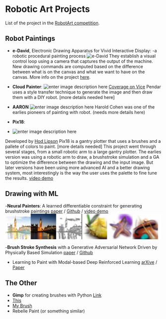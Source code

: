 # Robotic Art Projects

List of the project in the [RobotArt competition](https://robotart.org/).

## Robot Paintings
 - **e-David**, Electronic Drawing Apparatus for Vivid Interactive Display:
 -a robotic procedural painting process ![e-David](http://graphics.uni-konstanz.de/eDavid/wp-content/uploads/2017/04/final_01-1024x777.jpg)
They establish a visual control loop using a camera that captures the output of the machine. New drawing commands are computed based on the difference between what is on the canvas and what we want to have on the canvas.
More info on the project [here]([http://graphics.uni-konstanz.de/eDavid/](http://graphics.uni-konstanz.de/eDavid/)).

 - **Cloud Painter**:
![enter image description here](https://static1.squarespace.com/static/5800c6211b631b49b4d63657/t/5b0f2e52aa4a99692dc998a2/1527721560441/robotart_announcement.jpg?format=2500w)
[Coverage on Vice](https://youtu.be/dkTjEi7O4Ic)
Pendar uses a style transfer technique to generate the image and then draw them with a DIY robot. [more details needed here]
 - **AARON**
 ![enter image description here](https://static1.squarespace.com/static/5800c6211b631b49b4d63657/t/5807227bebbd1a790b76fdb6/1476862594263/?format=2500w)
Harold Cohen was one of the earlies pioneers of painting with robot. (needs more details here)

 - **Pix18**:
 - ![enter image description here](http://www.pix18.com/uploads/6/9/3/4/69340277/man-orig_orig.jpg)

Developed by [Hod Lipson](http://www.hodlipson.com/) Pix18 is a gantry plotter that uses a brushes and a pallete of colors to paint. [more details needed]
This project went through several stages, from a small robotic arm to a large gantry plotter. The earlies version was using a robotic arm to draw, a brushstroke simulation and a GA to optimize the difference between the drawing and the input image. But later versions have been using more advanced AI and a better drawing system, most interestingly is the way the user uses the palette to fine tune the results.
[video demo](https://www.youtube.com/watch?v=YPhYuL6E6qo](https://www.youtube.com/watch?v=YPhYuL6E6qo))

## Drawing with ML
-**Neural Painters**: A learned differentiable constraint for generating brushstroke paintings [paper](https://arxiv.org/pdf/1904.08410.pdf) / [Github](https://github.com/reiinakano/neural-painters) / [video demo](https://github.com/Ardibid/robotArtProjects/blob/master/files/1507940147251-drlcss%20(1).mp4)
![Neural Painters](https://github.com/Ardibid/robotArtProjects/blob/master/files/neuralPainters.jpg)

-**Brush Stroke Synthesis** with a Generative Adversarial Network Driven by Physically Based Simulation
 [paper](https://github.com/Ardibid/robotArtProjects/blob/master/files/Brush%20Stroke%20Synthesis.pdf) / [Github](https://reiinakano.github.io/)
 - Learning to Paint with Modal-based Deep Reinforced Learning 
 [arXive](https://arxiv.org/abs/1903.04411) / [Paper](https://arxiv.org/pdf/1903.04411.pdf)


## The Other 
- **Gimp** for creating brushes with Python [Link](https://www.gimp.org/)
- [This](https://reiinakano.github.io/)
- [My Brush](http://mypaint.org/blog/2019/01/26/MyPaint-2.0-alpha/)
- Rebelle Paint (or something similar)
<!--stackedit_data:
eyJoaXN0b3J5IjpbLTI2NTI4MDY0OCwtMzcwMDQ4MDI5LC02NT
U0Mzk3LC01NDcxNjc4MTAsLTU4NTc5MjI4MCw4MzcwMTE0Nzgs
MTMyMTQ4MDc4MSw2OTM5OTQ4NTAsMTMwNjI1MjE4NiwtMTUwNz
E2MjY1MF19
-->